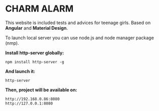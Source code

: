 # CHARM ALARM

This website is included tests and advices for teenage girls.
Based on **Angular** and **Material Design**.

To launch local server you can use node.js and node manager package (nmp).

**Install http-server globally:**
  ```
  npm install http-server -g
  ```

**And launch it:**
  ```
  http-server
  ```

**Then, project will be available on:**
  ```
  http://192.168.0.86:8080
  http://127.0.0.1:8080
  ```
